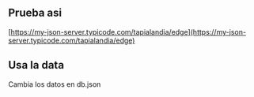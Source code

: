 ## Prueba asi 
[https://my-json-server.typicode.com/tapialandia/edge](https://my-json-server.typicode.com/tapialandia/edge)

## Usa la data
Cambia los datos en db.json 
 
